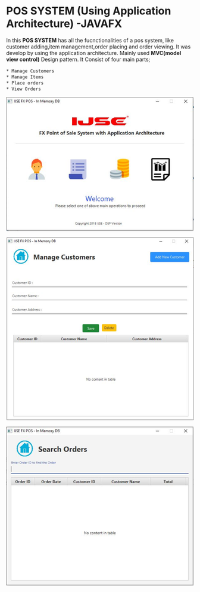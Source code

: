 # POS SYSTEM (Using Application Architecture) -JAVAFX

In this **POS SYSTEM** has all the fucnctionalities of a pos system, like customer adding,item management,order placing and order viewing. It was develop by using the application architecture. Mainly used **MVC(model view control)** Design pattern. It Consist of four main parts;

    * Manage Customers
    * Manage Items
    * Place orders
    * View Orders
    
![mainpage](./screenshots/main.JPG) 

![customer](./screenshots/customer.JPG) 

![orders](./screenshots/orders.JPG) 
